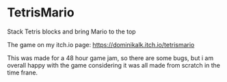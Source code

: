 # TetrisMario
Stack Tetris blocks and bring Mario to the top

The game on my itch.io page: https://dominikalk.itch.io/tetrismario

This was made for a 48 hour game jam, so there are some bugs, but i am overall happy with the game considering it was all made from scratch in the time frane.

